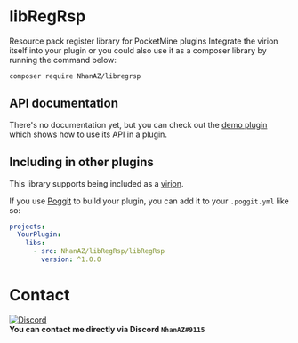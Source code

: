 # libRegRsp
Resource pack register library for PocketMine plugins
Integrate the virion itself into your plugin or you could also use it as a composer library by running the command below:

`composer require NhanAZ/libregrsp`

## API documentation
There's no documentation yet, but you can check out the [demo plugin](https://github.com/nhanaz-pm-pl/CustomJoinSound/) which shows how to use its API in a plugin.

## Including in other plugins
This library supports being included as a [virion](https://github.com/poggit/support/blob/master/virion.md).

If you use [Poggit](https://poggit.pmmp.io) to build your plugin, you can add it to your `.poggit.yml` like so:

```yml
projects:
  YourPlugin:
    libs:
      - src: NhanAZ/libRegRsp/libRegRsp
        version: ^1.0.0
```

# Contact
[![Discord](https://img.shields.io/discord/986553214889517088?label=discord&color=7289DA&logo=discord)](https://discord.gg/j2X83ujT6c)\
**You can contact me directly via Discord `NhanAZ#9115`**
